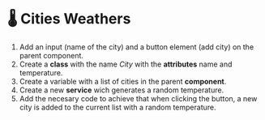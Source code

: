 # 🌡️ Cities Weathers

1. Add an input (name of the city) and a button element (add city) on the parent component.
2. Create a **class** with the name *City* with the **attributes** name and temperature.
3. Create a variable with a list of cities in the parent **component**.
4. Create a new **service** wich generates a random temperature.
5. Add the necesary code to achieve that when clicking the button, a new city is added to the current list with a random temperature.